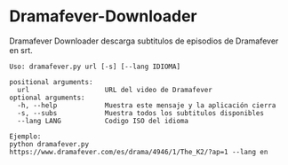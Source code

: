 # Dramafever-Downloader
Dramafever Downloader descarga subtitulos de episodios de Dramafever en srt.

    Uso: dramafever.py url [-s] [--lang IDIOMA]
    
    positional arguments:
      url                   URL del video de Dramafever
    optional arguments:
      -h, --help            Muestra este mensaje y la aplicación cierra
      -s, --subs            Muestra todos los subtitulos disponibles
      --lang LANG           Codigo ISO del idioma

    Ejemplo:
    python dramafever.py https://www.dramafever.com/es/drama/4946/1/The_K2/?ap=1 --lang en
